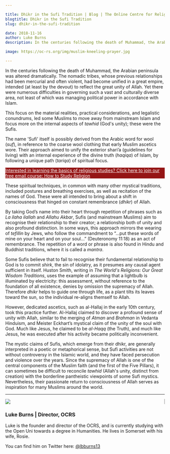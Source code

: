 ```yaml
---

title: Dhikr in the Sufi Tradition | Blog | The Online Centre for Religious Studies
blogtitle: Dhikr in the Sufi Tradition
slug: dhikr-in-the-sufi-tradition

date: 2018-11-16
author: Luke Burns
description: In the centuries following the death of Muhammad, the Arabian peninsula was altered dramatically. The nomadic tribes, whose previous relationships had been mercurial, had become unified in a great empire, intended (at least by the devout) to reflect the great unity of Allah.

image: https://oc-rs.org/img/muslim-kneeling-prayer.jpg

---
```


In the centuries following the death of Muhammad, the Arabian peninsula was altered dramatically. The nomadic tribes, whose previous relationships had been mercurial and often violent, had become unified in a great empire, intended (at least by the devout) to reflect the great unity of Allah. Yet there were numerous difficulties in governing such a vast and culturally diverse area, not least of which was managing political power in accordance with Islam.

This focus on the material realities, practical considerations, and legalistic conundrums, led some Muslims to move away from mainstream Islam and focus more on the internal aspects of *tawhid* (God's unity); these were the Sufis.

The name 'Sufi' itself is possibly derived from the Arabic word for wool (*suf*), in reference to the coarse wool clothing that early Muslim ascetics wore. Their approach aimed to unify the exterior shari’a (guidelines for living) with an internal experience of the divine truth (*haqiqa*) of Islam, by following a unique path (*tariqa*) of spiritual focus.

<a target="_BLANK" style="color: white" href="https://signup.oc-rs.org/how-to-study-religion"><div class="container mb-3 p-3" style="background-color: #951515">
Interested in learning the basics of religious studies? Click here to join our free email course: How to Study Religion </div></a>

These spiritual techniques, in common with many other mystical traditions, included postures and breathing exercises, as well as recitation of the names of God. These were all intended to bring about a shift in consciousness that hinged on constant remembrance (*dhikr*) of Allah.

By taking God’s name into their heart through repetition of phrases such as *La ilaha ilallah* and *Allahu Akbar*, Sufis (and mainstream Muslims) aim to recognise their relationship to their creator; a relationship both of unity and also profound distinction. In some ways, this approach mirrors the wearing of *tefillin* by Jews, who follow the commandment to “...put these words of mine on your heart and on your soul…” (Deuteronomy 11:18) as an act of remembrance. The repetition of a word or phrase is also found in Hindu and Buddhist traditions, where it is called a *mantra*.

Some Sufis believe that to fail to recognise their fundamental relationship to God is to commit *shirk*, the sin of idolatry, as it presumes any causal agent sufficient in itself. Huston Smith, writing in *The World's Religions: Our Great Wisdom Traditions*, uses the example of assuming that a lightbulb is illuminated by electricity: this assessment, without reference to the foundation of all existence, denies by omission the supremacy of Allah. Therefore *dhikr* helps to guide one through life, as a plant tilts its leaves toward the sun, so the individual re-aligns themself to Allah.

However, dedicated ascetics, such as al-Hallaj in the early 10th century, took this practice further. Al-Hallaj claimed to discover a profound sense of unity with Allah, similar to the merging of *Atman* and *Brahman* in Vedanta Hinduism, and Meister Eckhart’s mystical claim of the unity of the soul with God. Much like Jesus, he claimed to be *al-Haqq* (the Truth), and much like Jesus, he was executed after his activity became politically inconvenient.

The mystic claims of Sufis, which emerge from their dhikr, are generally interpreted in a poetic or metaphorical sense, but Sufi activities are not without controversy in the Islamic world, and they have faced persecution and violence over the years. Since the supremacy of Allah is one of the central components of the Muslim faith (and the first of the Five Pillars), it can sometimes be difficult to reconcile *tawhid* (Allah's unity, distinct from creation) with the borderline pantheistic viewpoints of some Sufi mystics. Nevertheless, their passionate return to consciousness of Allah serves as inspiration for many Muslims around the world.

<hr>

<div class="card m-3 p-3">
<div class="row">
    <div class="col-sm-4" style="border-right: 1px solid grey">
        <img src="/img/luke-profile.jpg" class="rounded-circle" style="max-width: 100%">
    </div>
    <div class="col-sm-8">
        <h3>Luke Burns | <span class="muted small">Director, OCRS</span></h3>
        <p>Luke is the founder and director of the OCRS, and is currently studying with the Open Uni towards a degree in Humanities. He lives in Somerset with his wife, Rosie.</p>
        <p>You can find him on Twitter here: <a target="_BLANK" href="https://twitter.com/lbburns13">@lbburns13</a></p>
    </div>
</div>
</div>